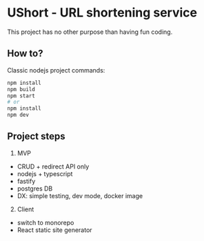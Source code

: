 # UShort - URL shortening service

This project has no other purpose than having fun coding.

## How to?

Classic nodejs project commands:

```sh
npm install
npm build
npm start
# or
npm install
npm dev
```

## Project steps

1. MVP
  - CRUD + redirect API only
  - nodejs + typescript
  - fastify
  - postgres DB
  - DX: simple testing, dev mode, docker image
2. Client
  - switch to monorepo
  - React static site generator